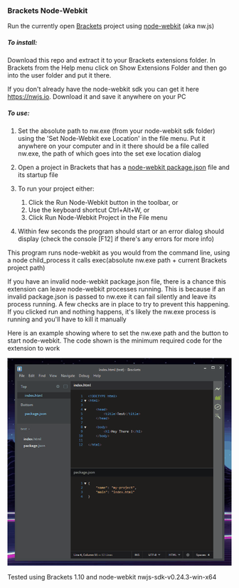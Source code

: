 ### Brackets Node-Webkit

Run the currently open [Brackets](http://brackets.io/) project using [node-webkit](https://github.com/nwjs/nw.js/) (aka nw.js)

##### To install:

Download this repo and extract it to your Brackets extensions folder.  In Brackets from the Help menu click on Show Extensions Folder and then go into the user folder and put it there.

If you don't already have the node-webkit sdk you can get it here https://nwjs.io.  Download it and save it anywhere on your PC 

##### To use:

1. Set the absolute path to nw.exe (from your node-webkit sdk folder) using the 'Set Node-Webkit exe Location' in the file menu.  Put it anywhere on your computer and in it there should be a file called nw.exe, the path of which goes into the set exe location dialog

2. Open a project in Brackets that has a [node-webkit package.json](http://docs.nwjs.io/en/latest/References/Manifest%20Format/) file and its startup file

3. To run your project either: 
    1. Click the Run Node-Webkit button in the toolbar, or 
    2. Use the keyboard shortcut Ctrl+Alt+W, or 
    3. Click Run Node-Webkit Project in the File menu

4. Within few seconds the program should start or an error dialog should display (check the console [F12] if there's any errors for more info)

This program runs node-webkit as you would from the command line, using a node child_process it calls exec(absolute nw.exe path + current Brackets project path)

If you have an invalid node-webkit package.json file, there is a chance this extension can leave node-webkit processes running. 
This is because if an invalid package.json is passed to nw.exe it can fail silently and leave its process running.
A few checks are in place to try to prevent this happening.  If you clicked run and nothing happens, it's likely the nw.exe process is running and you'll have to kill it manually

Here is an example showing where to set the nw.exe path and the button to start node-webkit.  The code shown is the minimum required code for the extension to work

![](brackets-node-webkit.gif)

Tested using Brackets 1.10 and node-webkit nwjs-sdk-v0.24.3-win-x64
